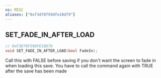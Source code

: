```yaml
---
ns: MISC
aliases: ["0xf3d78f59dfe18d79"]
---
```

## SET_FADE_IN_AFTER_LOAD

```c
// 0xF3D78F59DFE18D79
void SET_FADE_IN_AFTER_LOAD(bool FadeIn);
```

Call this with FALSE before saving if you don't want the screen to fade in when loading this save. You have to call the command again with TRUE after the save has been made

